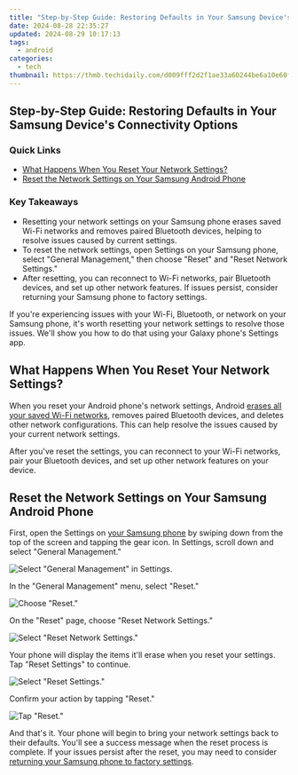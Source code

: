```yaml
---
title: "Step-by-Step Guide: Restoring Defaults in Your Samsung Device's Connectivity Options"
date: 2024-08-28 22:35:27
updated: 2024-08-29 10:17:13
tags:
  - android
categories:
  - tech
thumbnail: https://thmb.techidaily.com/d009fff2d2f1ae33a60244be6a10e60fe9a4c6152d14b10a6c314e65ab841263.jpg
---
```


## Step-by-Step Guide: Restoring Defaults in Your Samsung Device's Connectivity Options

### Quick Links

* [What Happens When You Reset Your Network Settings?](https://howto.techidaily.com/7-solutions-to-fix-chrome-crashes-or-wont-open-on-xiaomi-redmi-note-12r-drfone-by-drfone-fix-android-problems-fix-android-problems/)
* [Reset the Network Settings on Your Samsung Android Phone](https://location-social.techidaily.com/in-2024-how-to-fake-snapchat-location-without-jailbreak-on-lava-blaze-2-drfone-by-drfone-virtual-android/)

### Key Takeaways

* Resetting your network settings on your Samsung phone erases saved Wi-Fi networks and removes paired Bluetooth devices, helping to resolve issues caused by current settings.
* To reset the network settings, open Settings on your Samsung phone, select "General Management," then choose "Reset" and "Reset Network Settings."
* After resetting, you can reconnect to Wi-Fi networks, pair Bluetooth devices, and set up other network features. If issues persist, consider returning your Samsung phone to factory settings.

 If you're experiencing issues with your Wi-Fi, Bluetooth, or network on your Samsung phone, it's worth resetting your network settings to resolve those issues. We'll show you how to do that using your Galaxy phone's Settings app.

##  What Happens When You Reset Your Network Settings?

 When you reset your Android phone's network settings, Android [erases all your saved Wi-Fi networks](https://tech-savvy.techidaily.com/ai-assisted-idea-genesis-our-picks-of-the-top-5/), removes paired Bluetooth devices, and deletes other network configurations. This can help resolve the issues caused by your current network settings.

 After you've reset the settings, you can reconnect to your Wi-Fi networks, pair your Bluetooth devices, and set up other network features on your device.

##  Reset the Network Settings on Your Samsung Android Phone

 First, open the Settings on [your Samsung phone](https://facebook-clips.techidaily.com/updated-trendsetting-techniques-going-viral-in-the-digital-world/) by swiping down from the top of the screen and tapping the gear icon. In Settings, scroll down and select "General Management."

![Select "General Management" in Settings.](https://static1.howtogeekimages.com/wordpress/wp-content/uploads/2023/11/1-samsung-settings-general-management.png) 

 In the "General Management" menu, select "Reset."

![Choose "Reset."](https://static1.howtogeekimages.com/wordpress/wp-content/uploads/2023/11/2-samsung-reset-options.png) 

 On the "Reset" page, choose "Reset Network Settings."

![Select "Reset Network Settings."](https://static1.howtogeekimages.com/wordpress/wp-content/uploads/2023/11/3-samsung-reset-network-settings.png) 

 Your phone will display the items it'll erase when you reset your settings. Tap "Reset Settings" to continue.

![Select "Reset Settings."](https://static1.howtogeekimages.com/wordpress/wp-content/uploads/2023/11/4-samsung-review-reset-network-settings.png) 

 Confirm your action by tapping "Reset."

![Tap "Reset."](https://static1.howtogeekimages.com/wordpress/wp-content/uploads/2023/11/5-samsung-confirm-reset-network-settings.png) 

 And that's it. Your phone will begin to bring your network settings back to their defaults. You'll see a success message when the reset process is complete. If your issues persist after the reset, you may need to consider [returning your Samsung phone to factory settings](https://ios-unlock.techidaily.com/how-to-open-your-iphone-11-pro-without-a-home-button-by-drfone-ios/).

<ins class="adsbygoogle"
     style="display:block"
     data-ad-format="autorelaxed"
     data-ad-client="ca-pub-7571918770474297"
     data-ad-slot="1223367746"></ins>



<ins class="adsbygoogle"
     style="display:block"
     data-ad-client="ca-pub-7571918770474297"
     data-ad-slot="8358498916"
     data-ad-format="auto"
     data-full-width-responsive="true"></ins>
